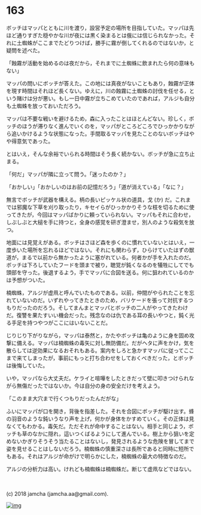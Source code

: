 # 163

ボッチはマッパとともに川を渡り，設営予定の場所を目指していた。マッパは先ほど通りすぎた穏やかな川が夜には黒く染まるとは俄には信じられなかった。それに土蜘蛛がここまでたどりつけば，勝手に霧が倒してくれるのではないか，と疑問を述べた。  

「蝕霧が活動を始めるのは夜だから，それまでに土蜘蛛に飲まれたら何の意味もない」  

マッパの問いにボッチが答えた。この地には真夜がないこともあり，蝕霧が正体を現す時間はそれほど長くない。ゆえに，川の蝕霧に土蜘蛛の討伐を任せる，という賭けは分が悪い。もし一日中霧が立ちこめていたのであれば，アルジも自分も土蜘蛛を放っておいただろう。  

マッパは不要な戦いを避けるため，森に入ったことはほとんどない。珍しく，ボッチのほうが滞りなく進んでいくのを，マッパがところどころでひっかかりながら追いかけるような状態になった。手間取るマッパを見たことのないボッチはやや得意気であった。  

とはいえ，そんな余裕でいられる時間はそう長く続かない。ボッチが急に立ち止まる。  

「何だ」マッパが隣に立って問う。「迷ったのか？」  

「おかしい」「おかしいのはお前の記憶だろう」「道が消えている」「なに？」  

無言でボッチが武器を構える。柄の長いピッケル状の道具，戈 (か) だ。これまでは邪魔な下草を刈り取ったり，キセイらがひっかかりそうな枝を切るために使ってきたが，今回はマッパばかりに頼っていられない。マッパもそれに合わせ，しぶしぶと大槌を手に持つと，全身の感覚を研ぎ澄ませ，別人のような殺気を放つ。  

地面には見覚えがある。ボッチはさほど森を歩くのに慣れていないとはいえ，一度歩いた場所を忘れるほどではない。それにも関わらず，ひらけていたはずの獣道が，まるで以前から無かったように塞がれている。何者かが手を入れたのだ。ボッチは下ろしていたフードを頭まで被り，聴覚が鈍くなるのを犠牲にしてでも頭部を守った。後退するよう，手でマッパに合図を送る。何に狙われているのかは予想がついた。  

楠蜘蛛，アルジが虚凧と呼んでいたものである。以前，仲間がやられたことを忘れていないのだ。いずれやってきたときのため，バリケードを張って対抗するつもりだったのだろう。そしてまんまとマッパとボッチの二人がやってきたわけだ。復讐を果たすいい機会だった。残念なのは仇である耳の長いやつと，鈍く光る手足を持つやつがここにはいないことだ。  

じりじり下がりながら，マッパは泰然と，かたやボッチは亀のように身を固め攻撃に備える。マッパは楠蜘蛛の毒矢に対し無防備だ。だがヘタに声をかけ，気を散らしては逆効果になるおそれもある。案内をしろと急かすマッパに従ってここまで来てしまったが，事前にもっと打ち合わせをしておくべきだった，とボッチは後悔していた。  

いや，マッパなら大丈夫だ。ケライと喧嘩をしたときだって壁に叩きつけられながら無傷だったではないか。今は自分の身の安全だけを考えよう。  

「このまま大穴まで行くつもりだったんだがな」  

ふいにマッパが口を開き，背後を指差した。それを合図にボッチが駆け出す。蜂の羽音のような鈍いうなり声を上げ，何かが身体をかすめていく。その正体は見なくてもわかる。毒矢だ。ただそれが命中することはない。相手と同じよう，ボッチも草のなかに隠れ，這いつくばるようにして進んでいる。樹上から狙いを定めないかぎりそうそう当たることはないし，発見されるような危険を冒してまで姿を見せることはしないだろう。楠蜘蛛の慎重深さは長所であると同時に短所でもある。それはアルジが命がけで明らかにした，楠蜘蛛の最大の特徴なのだ。  

アルジの分析力は高い。けれども楠蜘蛛は楠蜘蛛だ。断じて虚凧などではない。  

<br>  
<br>  
(c) 2018 jamcha (jamcha.aa@gmail.com).  

[![img](http://i.creativecommons.org/l/by-nc-sa/4.0/88x31.png)](http://creativecommons.org/licenses/by-nc-sa/4.0/deed)
